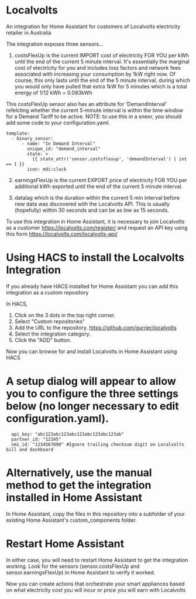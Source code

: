 # Localvolts
An integration for Home Assistant for customers of Localvolts electricity retailer in Australia

The integration exposes three sensors...

1) costsFlexUp is the current IMPORT cost of electricity FOR YOU per kWh until the end of the current 5 minute interval.
It's essentially the marginal cost of electricity for you and includes loss factors and network fees associated with increasing your consumption by 1kW right now.
Of course, this only lasts until the end of the 5 minute interval, during which you would only have pulled that extra 1kW for 5 minutes which is a total energy of 1/12 kWh = 0.083kWh

This costsFlexUp sensor also has an attribute for 'DemandInterval' refelcting whether the current 5-minute interval is within the time window for a Demand Tariff to be active.
NOTE: to use this in a sneor, you should add some code to your configuration.yaml.
```
template:
  - binary_sensor:
      - name: "In Demand Interval"
        unique_id: "demand_interval"
        state: >
          {{ state_attr('sensor.costsflexup', 'demandInterval') | int == 1 }}
        icon: mdi:clock
```

2) earningsFlexUp is the current EXPORT price of electricity FOR YOU per additional kWh exported until the end of the current 5 minute interval.

3) datalag which is the duration within the current 5 min interval before new data was discovered with the Localvolts API.  This is usually (hopefully) within 30 seconds and can be as low as 15 seconds.

To use this integration in Home Assistant, it is necessary to join Localvolts as a customer https://localvolts.com/register/
and request an API key using this form https://localvolts.com/localvolts-api/

# Using HACS to install the Localvolts Integration

If you already have HACS installed for Home Assistant you can add this integration as a custom repository

In HACS,

1. Click on the 3 dots in the top right corner.
2. Select "Custom repositories"
3. Add the URL to the repository. https://github.com/gurrier/localvolts
4. Select the integration category.
5. Click the "ADD" button.

Now you can browse for and install Localvolts in Home Assistant using HACS

# A setup dialog will appear to allow you to configure the three settings below (no longer necessary to edit configuration.yaml).

```
  api_key: "abc123abc123abc123abc123abc123ab"
  partner_id: "12345"
  nmi_id: "1234567890" #Ignore trailing checksum digit on Localvolts bill and dashboard
```

# Alternatively, use the manual method to get the integration installed in Home Assistant

In Home Assistant, copy the files in this repository into a subfolder of your existing Home Assistant's custom_components folder.

# Restart Home Assistant
In either case, you will need to restart Home Assistant to get the integration working.
Look for the sensors (sensor.costsFlexUp and sensor.earningsFlexUp) in Home Assistant to verify it worked.


Now you can create actions that orchestrate your smart appliances based on what electricity cost you will incur or price you will earn with Localvolts


<!-- HIDDEN until ready on HACS
[![Open your Home Assistant instance and open a repository inside the Home Assistant Community Store.](https://my.home-assistant.io/badges/hacs_repository.svg)](https://my.home-assistant.io/redirect/hacs_repository/?owner=%40gurrier&repository=localvolts&category=integration)
-->
